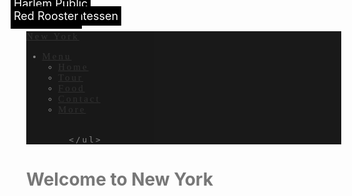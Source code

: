 <html>
<head>
<title>Travel</title>

<meta charset="utf-8">
 <meta name="viewport" content="width=device-width, initial-scale=1">
  <link rel="stylesheet" href="http://maxcdn.bootstrapcdn.com/bootstrap/3.3.6/css/bootstrap.min.css">
  <link href="http://fonts.googleapis.com/css?family=Lato" rel="stylesheet" type="text/css">
  <link href="http://fonts.googleapis.com/css?family=Montserrat" rel="stylesheet" type="text/css">
  <script src="https://ajax.googleapis.com/ajax/libs/jquery/1.12.2/jquery.min.js"></script>
  <script src="http://maxcdn.bootstrapcdn.com/bootstrap/3.3.6/js/bootstrap.min.js"></script>

<style>

html, body { margin: 0 !important; padding: 0 !important 
}
body{
	font: Nanum Gothic;
	background-color:  #f2f2f2;
	color: #777;
}

img{
	width:100%;height: auto;
}
.bgimg-1 {
    background-image: url('뉴욕전경.jpg');
    min-height: 100%;
     background-attachment: fixed;
    background-position: center;
    background-repeat: no-repeat;
    background-size: cover;

}
@media only screen and (max-device-width: 1024px) {
    .bgimg-1{
        background-attachment: scroll;
    }
}
carousel-caption {
	background-color: black;
	color:white;
	text-align: center; 
	padding:5px;
}

.topleft {
	font: Nanum Gothic;
	background-color: black;
	color: white;
    position: absolute;
    padding:5px;
    top: 10px;
    left: 25px;
    font-size: 18px;
}


.topleft1 {
	font: Nanum Gothic;
	background-color: black;
  color: white;
    position: absolute;
    padding:5px;
    top: -10px;
    left: 25px;
    font-size: 18px;

}


.wide {letter-spacing: 10px;}
.hover-opacity {cursor: pointer;}

.card{
  box-shadow: 0 4px 8px 0 rgba(0,0,0,0.2);
  transition: 0.3s;
  margin:20px;
	border-style: solid;
	border-width: 1px;
	border-color: #e6e6e6;

}
.btn {
	margin-top: 15px;
}
.row {
	margin-bottom: 30px;
}

.navbar {
      font-family: Nanum Gothic;
      background-color: black;
      font-size: 15px !important;
      letter-spacing: 3px;
      opacity: 0.9;
  }

footer {
	background:  black;
	padding: 60px;
}


</style>
</head>

<body>

<nav class="navbar navbar-default navbar-fixed-top">

  <div class="container-fluid">
    <div class="navbar-header">
      <a class="navbar-brand" href="#home">
      New York</a>
    </div>
 <div class="collapse navbar-collapse" id="myNavbar">
      <ul class="nav navbar-nav navbar-right">
        <li class="dropdown">
          <a class="dropdown-toggle" data-toggle="dropdown" href="#">Menu
          <span class="caret"></span></a>
          <ul class="dropdown-menu">
        <li><a href="#home">Home</a></li>
        <li><a href="#Tour">Tour</a></li>
        <li><a href="#Food">Food</a></li>
        <li><a href="#Contact">Contact</a></li> 
        <li><a href="transport.html">More</a></li>
  </ul>
</li>
 
      
        </ul>

  </div>
</div>
</nav>

<div class="bgimg-1" id="home">
<div class="carousel-caption">
	<h1>Welcome to New York</h1>
        </div>      
</div>

 
<div class="container" id="Tour">
<div class="row">

<h2>Tour</h2>
<hr/>
</div>
</div>

<div class="container" >

<div class="row">
<div class="col-md-6">
<div class="card">
<div style="padding:20px">

<img src="뉴욕맨하탄브릿지.jpg" class="img-rounded" alt="맨하탄브릿지">
<div class="topleft">맨하탄 브릿지</div>
<button type="button" class="btn" data-toggle="collapse" data-target="#demo">Click!</button>
  <div id="demo" class="collapse">

맨하탄 브릿지(Manhattan Bridge)는 뉴욕 이스트 강에 위치한 다리로, 맨하탄과 브루클린 지역을 잇는 다리 세개중 하나. 다리의 총 길이는 2,089m(6,855피트) 1909 년 12월 31일에 개통됐다. Leon Moisseiff 가 설계했다. 석재로 만들어진 브루클린 브리지와 푸른빛이 감도는 철재로 만들어진 맨하탄 브릿지는 지어진 시기와 재질은 서로 다르지만 두 다리 모두 현수교(Suspension Bridge)의 모습을 가지고 있어서 맨하탄의 쌍둥이 다리(Twin Bridges)라는 애칭으로 불리기도 한다. 맨해튼 다리 입구에는 웅장한 개선문과 콜로네이드가 있다.

  </div>
</div>
</div>
</div>

<div class="col-md-6">
<div class="card">
<div style="padding:20px">
<img src="뉴욕하이라인.jpg" class="img-rounded" alt="뉴욕하이라인">
<div class="topleft">하이라인</div>
<button type="button" class="btn" data-toggle="collapse" data-target="#demo1">Click!</button>
  <div id="demo1" class="collapse">

하이 라인(High Line)은 뉴욕 시에 있는 길이 1마일(1.6 km) 선형공원이다. 1993년 개장한 파리의 프롬나드 플랑테에서 영감을 얻어, 웨스트 사이드 노선으로 맨해튼의 로어 웨스트 사이드에서 운행되었던 1.45마일(2.33km)의 고가 화물 노선을 꽃과 나무를 심고 벤치를 설치해서 공원으로 재이용한 장소이다. 공원은 12번가에서 남쪽으로 한 블록 떨어진 곳에서, 미트패킹 디스트릭트(en:Meatpacking District)에서 30번가 까지 뻗어나가, 첼시 지구를 지나고, 재비츠 컨벤션 센터 근처의 웨스트 사이드 야드(en:West Side Yard)까지 달한다. 
  </div>
 </div>
</div>
</div>
</div>


<div class="row">
<div class="col-md-6">
<div class="card">
<div style="padding:20px">
<img src="뉴욕타임스퀘어.jpg" class="img-rounded" alt="뉴욕타임스퀘어">
<div class="topleft">타임스퀘어</div>
<button type="button" class="btn" data-toggle="collapse" data-target="#demo2">Click!</button>
  <div id="demo2" class="collapse">
타임스 스퀘어(영어: Times Square)[1]는 미국 뉴욕 미드타운 맨해튼에 있는 유명한 상업적 교차로로, 웨스트 42번가와 웨스트 7번가가 합쳐져 만난 세븐스 에비뉴(Seventh Avenue)와 브로드웨이가 교차하는 일대를 말한다. 타임 스퀘어는 브로드웨이의 극장가가 환하게 빛나는 중심지이고, 세계에서 가장 붐비는 보행자용 교차로 중 한 곳이며, 세계 엔터테인먼트 산업의 중심지로 "세계의 교차로", "우주의 중심", "불야성의 거리"라는 별명으로도 잘 알려져 있다
  </div>
 </div>
 </div>
</div>


<div class="col-md-6">
<div class="card">
<div style="padding:20px">
<img src="뉴욕자유의여신상.jpg" class="img-rounded" alt="뉴욕자유의여신상">
<div class="topleft">자유의여신상</div>
<button type="button" class="btn" data-toggle="collapse" data-target="#demo3">Click!</button>
  <div id="demo3" class="collapse">
자유의 여신상(Statue of Liberty)이라는 이름으로 더 잘 알려져 있는 세계를 밝히는 자유의 여신상은 프랑스가 19세기 말에 미국의 독립 100주년을 축하하기 위해 제작한 동상으로 미국 뉴욕주 뉴욕의 리버티 섬에 있다.
미국과 프랑스 국민들 간의 친목을 기념하고, 미국의 독립 100주년을 기념하기 위해 프랑스 국민들의 모금 운동으로 증정되었으며, 1886년에 완공되었다. 미국의 자유와 민주주의의 상징이자 19세기 이후 끊이지 않고 세계 각지에서 유입된 이민자에게 신천지의 상징이 되기도 했다. 1984년에는 유네스코 세계문화유산에 등록되었다.
  </div>
</div>
 </div>
</div>
</div>



</div>
<div class="container" id="Food">
<div class="row">
<h2>Food</h2>
<hr/>
</div>
</div>

<div class="container">
<div class="row">

    <div class="col-sm-4">
<a href="https://www.tripadvisor.co.kr/Restaurant_Review-g60827-d4617929-Reviews-Cafe_Mogador-Brooklyn_New_York.html">
<img src="cafe mogador.jpg" class="img-rounded" alt="cafe mogador">
</a>
<div class="topleft">Cafe Mogador</div>
</div>

    <div class="col-sm-4">
<a href="https://www.tripadvisor.co.kr/Restaurant_Review-g60763-d4570119-Reviews-The_Grange_Bar_Eatery-New_York_City_New_York.html">
<img src="The Grange bar.jpg"  class="img-rounded"  alt="The Grange bar">
</a>
<div class="topleft">The Grange Bar</div>
</div>

<div class="col-sm-4">
  <a href="https://www.tripadvisor.co.kr/Restaurant_Review-g60763-d4584641-Reviews-Harlem_Public-New_York_City_New_York.html">
<img src="Harlem public.jpg" class="img-rounded" alt="Harlem public" style="margin-top:-20px">
</a>
<div class="topleft1">Harlem Public</div>
</div>
</div>
<div class="row">
    <div class="col-sm-4">
   <a href="https://www.tripadvisor.co.kr/Restaurant_Review-g60763-d425787-Reviews-Katz_s_Deli-New_York_City_New_York.html">
<img src="Katz's Delicatessen.jpg" class="img-rounded" alt="Katz's Delicatessen">
</a>
<div class="topleft">Katz's Delicatessen</div>
</div>

    <div class="col-sm-4" style="margin-bottom: 20px">
  <a href="https://www.tripadvisor.co.kr/Restaurant_Review-g60763-d2005333-Reviews-Red_Rooster_Harlem-New_York_City_New_York.html">
<img src="Red rooster.jpeg" class="img-rounded" alt="Red rooster">
</a>
<div class="topleft">Red Rooster</div>
</div>

</div>
</div>

<div class="container" id="Contact">
<div class="row">
  <h2>Contact</h2>
  <hr/>
  </div>

  <div class="row">
    <div class="col-md-4">
      
     
      <p><span class="glyphicon glyphicon-envelope"></span>Email : pjk7107@gmail.com</p>
    </div>
    
    <div class="col-md-8">
      <div class="row">
        <div class="col-sm-6 form-group">
          <input class="form-control" id="name" name="name" placeholder="Name" type="text" required>
        </div>
        <div class="col-sm-6 form-group">
          <input class="form-control" id="email" name="email" placeholder="Email" type="email" required>
        </div>
      </div>
      <textarea class="form-control" id="comments" name="comments" placeholder="Comment" rows="5"></textarea>
      <br>
      <div class="row">
        <div class="col-md-12 form-group">
          <button class="btn pull-right" type="submit">Send</button>
        </div>
      </div>
    </div>
  </div>
  </div>
<footer class="text-center">
  <a class="up-arrow" href="#home" data-toggle="tooltip" title="TO TOP">
    <span class="glyphicon glyphicon-chevron-up"></span>
  </a><br><br>
  <p><strong>Create By</strong> Park Jae Gyoon</a></p> 
</footer>




</body>
